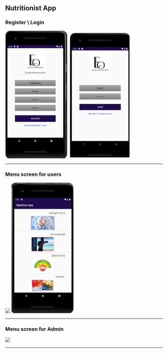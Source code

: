 ## Nutritionist App


### Register \ Login
<img src="img/Register.png" width=200> <img src="img/Login.png" width=200>

---

### Menu screen for users
<img src="Menu-screen.png" width=200> <img src="img/Menu-screen.png" width=200>

---

### Menu screen for Admin 
<img src="img/Menu-admin.jpeg" width=650>

---
